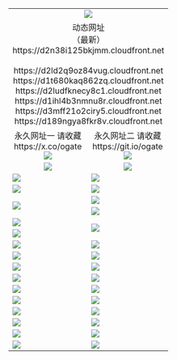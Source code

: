 ﻿<table>
  <tr></tr>
  <tr><td colspan=2 align=center><img src="https://d2n38i125bkjmm.cloudfront.net/Up/oGate.jpg" /></td></tr>
  <tr><td colspan=2 align=center>动态网址<br/>（最新）
<br>https://d2n38i125bkjmm.cloudfront.net
<br>
<br>https://d2ld2q9oz84vug.cloudfront.net
<br>https://d1t680kaq862zq.cloudfront.net
<br>https://d2ludfknecy8c1.cloudfront.net
<br>https://d1ihl4b3nmnu8r.cloudfront.net
<br>https://d3mff21o2ciry5.cloudfront.net
<br>https://d189ngya8fkr8v.cloudfront.net
    </td>
  </tr>
  <tr>
    <td align=center>永久网址一 请收藏<br/>https://x.co/ogate<br><a href="https://d2n38i125bkjmm.cloudfront.net/Up/0WMGDL1.png"><img src="https://d2n38i125bkjmm.cloudfront.net/Up/0WMGD1.png" /></a></td>
    <td align=center>永久网址二 请收藏<br/>https://git.io/ogate<br><a href="https://d2n38i125bkjmm.cloudfront.net/Up/0WMGDL2.png"><img src="https://d2n38i125bkjmm.cloudfront.net/Up/0WMGD2.png" /></a></td>
  </tr>
  <tr>
    <td align=center><a href="https://d2n38i125bkjmm.cloudfront.net/?from=github"><img src="https://d2n38i125bkjmm.cloudfront.net/Up/0WMPG.jpg" /></a></td>
    <td align=center><a href="https://d2n38i125bkjmm.cloudfront.net/ogUP.aspx?name=0oGate.apk&from=github"><img src="https://d2n38i125bkjmm.cloudfront.net/Up/0WMAZ.jpg" /></a></td>
  </tr>
  <tr>
    <td><a href="https://d2n38i125bkjmm.cloudfront.net/oNote.aspx?id=oGate&from=github" target="_blank"><img src="https://d2n38i125bkjmm.cloudfront.net/Up/0WCYY.jpg" /></a></td>
    <td><a href="https://d2n38i125bkjmm.cloudfront.net/oNote.aspx?id=oNote&from=github" target="_blank"><img src="https://d2n38i125bkjmm.cloudfront.net/Up/0WZTT.jpg" /></a></td>
  </tr>
  <tr>
    <td><a href="https://d2n38i125bkjmm.cloudfront.net/ogDY.aspx?from=github" target="_blank"><img src="https://d2n38i125bkjmm.cloudfront.net/Up/DY.jpg"/></a></td>
    <td><a href="https://d2n38i125bkjmm.cloudfront.net/ogST.aspx?from=github" target="_blank"><img src="https://d2n38i125bkjmm.cloudfront.net/Up/ST.jpg"/></a></td>
  </tr>
  <tr>
    <td rowspan=2><a href="https://d2n38i125bkjmm.cloudfront.net/ogUP.aspx?name=WJ.mp4&from=github" target="_blank"><img src="https://d2n38i125bkjmm.cloudfront.net/Up/WJ.jpg" /></a></td>
    <td><a href="https://d2n38i125bkjmm.cloudfront.net/ogUP.aspx?name=DKC.mp4&count=17&from=github" target="_blank"><img src="https://d2n38i125bkjmm.cloudfront.net/Up/DKC.jpg" /></a></td> 
  </tr>
  <tr>
    <td><a href="https://d2n38i125bkjmm.cloudfront.net/ogUP.aspx?name=LRWS.mp4&count=6B:16,5A:10,5B:35,4A:14,4B:19,3A:10,3B:26,2A:16,2B:21,1A:23,1B:29&from=github" target="_blank"><img src="https://d2n38i125bkjmm.cloudfront.net/Up/LRWS.jpg" /></a></td>
  </tr>
  <tr>
    <td><a href="https://d2n38i125bkjmm.cloudfront.net/ogUP.aspx?name=JQR.mp4&count=2&from=github" target="_blank"><img src="https://d2n38i125bkjmm.cloudfront.net/Up/JQR.jpg" /></a></td>   
    <td rowspan=2><a href="https://d2n38i125bkjmm.cloudfront.net/ogUP.aspx?name=JP.mp4&count=9&from=github" target="_blank"><img src="https://d2n38i125bkjmm.cloudfront.net/Up/JP.jpg" /></td>
  </tr>
  <tr>
    <td><a href="https://d2n38i125bkjmm.cloudfront.net/ogUP.aspx?name=ZSJ.mp4&count=16&from=github" target="_blank"><img src="https://d2n38i125bkjmm.cloudfront.net/Up/ZSJ.jpg" /></a></td>
  </tr>
  <tr>
    <td><a href="https://d2n38i125bkjmm.cloudfront.net/ogUP.aspx?name=SSZJ.mp4&count=7&current=2&from=github" target="_blank"><img src="https://d2n38i125bkjmm.cloudfront.net/Up/SSZJ.jpg" /></a></td>
    <td><a href="https://d2n38i125bkjmm.cloudfront.net/ogUP.aspx?name=WH.mp4&from=github" target="_blank"><img src="https://d2n38i125bkjmm.cloudfront.net/Up/WH.jpg" /></a></td>
  </tr>
  <tr>
    <td><a href="https://d2n38i125bkjmm.cloudfront.net/ogUP.aspx?name=XZJSZ.mp4&from=github" target="_blank"><img src="https://d2n38i125bkjmm.cloudfront.net/Up/XZJSZ.jpg" /></a></td>
    <td><a href="https://d2n38i125bkjmm.cloudfront.net/ogUP.aspx?name=XTFY.mp4&count=24&from=github" target="_blank"><img src="https://d2n38i125bkjmm.cloudfront.net/Up/XTFY.jpg" /></a></td>
  </tr>
  <tr>
    <td><a href="https://d2n38i125bkjmm.cloudfront.net/ogUP.aspx?name=4SQQ.mp4&count=06:12&current=06:12&from=github" target="_blank"><img src="https://d2n38i125bkjmm.cloudfront.net/Up/4SQQ0.jpg" /></a></td>
    <td><a href="https://d2n38i125bkjmm.cloudfront.net/ogUP.aspx?name=4SHQ.mp4&count=06:12&current=06:12&from=github" target="_blank"><img src="https://d2n38i125bkjmm.cloudfront.net/Up/4SHQ0.jpg" /></a></td>
  </tr>
  <tr>
    <td><a href="https://d2n38i125bkjmm.cloudfront.net/ogUP.aspx?name=4SZG.mp4&count=06:13&current=06:13&from=github" target="_blank"><img src="https://d2n38i125bkjmm.cloudfront.net/Up/4SZG0.jpg" /></a></td>
    <td><a href="https://d2n38i125bkjmm.cloudfront.net/ogUP.aspx?name=4SDJ.mp4&count=06:20&current=06:19&from=github" target="_blank"><img src="https://d2n38i125bkjmm.cloudfront.net/Up/4SDJ0.jpg" /></a></td>
  </tr>
  <tr>
    <td><a href="https://d2n38i125bkjmm.cloudfront.net/onUP.aspx?name=https://x.co/dtw99&from=github" target="_blank"><img src="https://d2n38i125bkjmm.cloudfront.net/Up/0DTW.jpg"/></a></td>
    <td><a href="https://d2n38i125bkjmm.cloudfront.net/onUP.aspx?name=https://d2ao90bsskjq20.cloudfront.net/acenter/&from=github" target="_blank"><img src="https://d2n38i125bkjmm.cloudfront.net/Up/0TDW.jpg" /></a></td>
  </tr>
  <tr>
    <td><a href="https://d2n38i125bkjmm.cloudfront.net/onUP.aspx?name=https://d3qz7yth5i2rae.cloudfront.net/gb/nsc413.htm&from=github" target="_blank"><img src="https://d2n38i125bkjmm.cloudfront.net/Up/0DJY.jpg" /></a></td>
    <td><a href="https://d2n38i125bkjmm.cloudfront.net/onUP.aspx?name=https://dgocdxv5343dc.cloudfront.net/xtr/gb/prog204.html&from=github" target="_blank"><img src="https://d2n38i125bkjmm.cloudfront.net/Up/0XTR.jpg" /></a></td>
  </tr>
  <tr>
    <td><a href="https://d2n38i125bkjmm.cloudfront.net/onUP.aspx?name=https://d7203y8eitivv.cloudfront.net&from=github" target="_blank"><img src="https://d2n38i125bkjmm.cloudfront.net/Up/0MHW.jpg" /></a></td>
    <td><a href="https://d2n38i125bkjmm.cloudfront.net/onUP.aspx?name=https://d38z1xzg5vtneh.cloudfront.net&from=github" target="_blank"><img src="https://d2n38i125bkjmm.cloudfront.net/Up/0ZJW.jpg" /></a></td>
  </tr>
  <tr>
    <td><a href="https://d2n38i125bkjmm.cloudfront.net/ogUP.aspx?name=FG.zip&from=github" target="_blank"><img src="https://d2n38i125bkjmm.cloudfront.net/Up/FG.jpg" /></a></td>
    <td><a href="https://d2n38i125bkjmm.cloudfront.net/ogUP.aspx?name=FGA.apk&from=github" target="_blank"><img src="https://d2n38i125bkjmm.cloudfront.net/Up/FGA.jpg" /></a></td>
  </tr>
  <tr>
    <td><a href="https://d2n38i125bkjmm.cloudfront.net/ogUP.aspx?name=U.zip&from=github" target="_blank"><img src="https://d2n38i125bkjmm.cloudfront.net/Up/U.jpg" /></a></td>
    <td><a href="https://d2n38i125bkjmm.cloudfront.net/ogUP.aspx?name=UA.apk&from=github" target="_blank"><img src="https://d2n38i125bkjmm.cloudfront.net/Up/UA.jpg" /></a></td>
  </tr>
  <tr>
    <td><a href="https://d2n38i125bkjmm.cloudfront.net/ogUP.aspx?name=0iPPOTV.zip&from=github" target="_blank"><img src="https://d2n38i125bkjmm.cloudfront.net/Up/0iPPOTV.jpg" /></a></td>
    <td><a href="https://d2n38i125bkjmm.cloudfront.net/ogUP.aspx?name=0iNTD.apk&from=github" target="_blank"><img src="https://d2n38i125bkjmm.cloudfront.net/Up/0iNTD.jpg" /></a></td>
  </tr>
</table>

